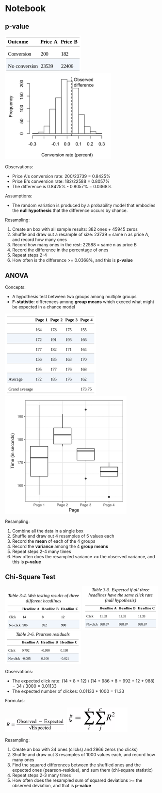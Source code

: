 # Notebook

## p-value

<p float="left">
  <img src="./pix/data_ab_test.png" width="250">
  <img src="./pix/ab_test_p_value.png" width="350">
</p>

Observations:
* Price A's conversion rate: 200/23739 = 0.8425%
* Price B's conversion rate: 182/22588 = 0.8057%
* The difference is 0.8425% - 0.8057% = 0.0368%

Assumptions:
* The random variation is produced by a probability model that embodies the **null hypothesis** that the difference occurs by chance.

Resampling:
1. Create an box with all sample results: 382 ones + 45945 zeros
2. Shuffle and draw out a resample of size: 23739 = same n as price A, and record how many ones
3. Record how many ones in the rest: 22588 = same n as price B
4. Record the difference in the percentage of ones
5. Repeat steps 2-4
6. How often is the difference >= 0.0368%, and this is **p-value**

## ANOVA

Concepts:
* A hypothesis test between two groups among multiple groups
* **F-statistic**: differences among **group means** which exceed what might be expected in a chance model

<p float="left">
  <img src="./pix/data_anova.png" width="300">
  <img src="./pix/anova_f_statistic.png" width="400">
</p>

Resampling:
1. Combine all the data in a single box
2. Shuffle and draw out 4 resamples of 5 values each
3. Record the **mean** of each of the 4 groups
4. Record the **variance** among the 4 **group means**
5. Repeat steps 2-4 many times
6. How often does the resampled variance >= the observed variance, and this is **p-value**

## Chi-Square Test

<p float="left">
  <img src="./pix/data-chi-square.png" width="250">
  <img src="./pix/data-null-hypothesis.png" width="250">
  <img src="./pix/data-pearson-residue.png" width="250">
</p>

Observations:
* The expected click rate: (14 + 8 + 12) / (14 + 986 + 8 + 992 + 12 + 988) = 34 / 3000 = 0.01133
* The expected number of clickes: 0.01133 * 1000 = 11.33

Formulas:
<p float="left">
  <img src="./pix/pearson-residue.png" width="200">
  <img src="./pix/chi-square-statistic.png" width="200">
</p>

Resampling:
1. Create an box with 34 ones (clicks) and 2966 zeros (no clicks)
2. Shuffle and draw out 3 resamples of 1000 values each, and record how many ones
3. Find the squared differences between the shuffled ones and the expected ones (pearson-residue), and sum them (chi-square statistic)
4. Repeat steps 2-3 many times
5. How often does the resampled sum of squared deviations >= the observed deviation, and that is **p-value**

